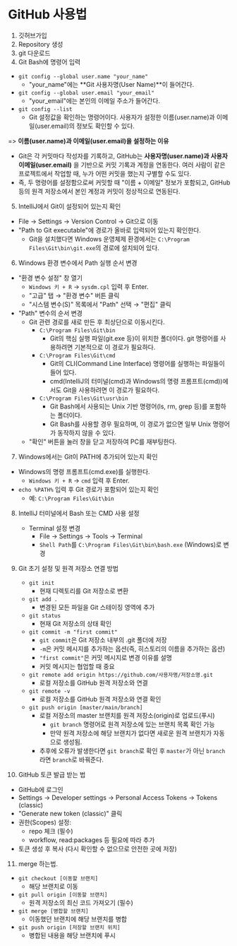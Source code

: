 # GitHub 사용법

1. 깃허브가입
2. Repository 생성
3. git 다운로드
4. Git Bash에 명령어 입력
 - ```git config --global user.name "your_name"```
   - "your_name"에는 **Git 사용자명(User Name)**이 들어간다.
 - ```git config --global user.email "your_email"```
   - "your_email"에는 본인의 이메일 주소가 들어간다.  
 - ```git config --list```
   - Git 설정값을 확인하는 명령어이다. 사용자가 설정한 이름(user.name)과 이메일(user.email)의 정보도 확인할 수 있다.


  => **이름(user.name)과 이메일(user.email)을 설정하는 이유**  
   - Git은 각 커밋마다 작성자를 기록하고, GitHub는 **사용자명(user.name)과 사용자 이메일(user.email)** 을 기반으로 커밋 기록과 계정을 연동한다.
   여러 사람이 같은 프로젝트에서 작업할 때, 누가 어떤 커밋을 했는지 구별할 수도 있다.
   - 즉, 두 명령어를 설정함으로써 커밋할 때 "이름 + 이메일" 정보가 포함되고, GitHub 등의 원격 저장소에서 본인 계정과 커밋이 정상적으로 연동된다.

5. IntelliJ에서 Git이 설정되어 있는지 확인
 - File → Settings → Version Control → Git으로 이동
 - "Path to Git executable"에 경로가 올바로 입력되어 있는지 확인한다.
   - Git을 설치했다면 Windows 운영체제 환경에서는 ```C:\Program Files\Git\bin\git.exe```의 경로에 설치되어 있다.

6. Windows 환경 변수에서 Path 실행 순서 변경
 - "환경 변수 설정" 창 열기
   - ```Windows 키 + R``` → ```sysdm.cpl``` 입력 후 Enter.
   - "고급" 탭 → "환경 변수" 버튼 클릭
   - "시스템 변수(S)" 목록에서 "Path" 선택 → "편집" 클릭
 - "Path" 변수의 순서 변경
   - Git 관련 경로를 새로 만든 후 최상단으로 이동시킨다.
     - ```C:\Program Files\Git\bin```
       - Git의 핵심 실행 파일(git.exe 등)이 위치한 폴더이다. git 명령어를 사용하려면 기본적으로 이 경로가 필요하다.
     - ```C:\Program Files\Git\cmd```
       - Git의 CLI(Command Line Interface) 명령어를 실행하는 파일들이 들어 있다. 
       - cmd(IntelliJ의 터미널(cmd)과 Windows의 명령 프롬프트(cmd))에서도 Git을 사용하려면 이 경로가 필요하다.
     - ```C:\Program Files\Git\usr\bin```
       - Git Bash에서 사용되는 Unix 기반 명령어(ls, rm, grep 등)를 포함하는 폴더이다. 
       - Git Bash를 사용할 경우 필요하며, 이 경로가 없으면 일부 Unix 명령어가 동작하지 않을 수 있다.
   - "확인" 버튼을 눌러 창을 닫고 저장하여 PC를 재부팅한다.
 
7. Windows에서는 Git이 PATH에 추가되어 있는지 확인
 - Windows의 명령 프롬프트(cmd.exe)를 실행한다.
   - ```Windows 키 + R``` → ```cmd```  입력 후 Enter.
 - ```echo %PATH%``` 입력 후 Git 경로가 포함되어 있는지 확인
   - 예: ```C:\Program Files\Git\bin```

8. IntelliJ 터미널에서 Bash 또는 CMD 사용 설정
   - Terminal 설정 변경
       - File → Settings → Tools → Terminal
       - ```Shell Path```를 ```C:\Program Files\Git\bin\bash.exe``` (Windows)로 변경

9. Git 초기 설정 및 원격 저장소 연결 방법
   - ```git init```
     - 현재 디렉토리를 Git 저장소로 변환
   - ```git add .```
     - 변경된 모든 파일을 Git 스테이징 영역에 추가
   - ```git status```
     - 현재 Git 저장소의 상태 확인
   - ```git commit -m "first commit"```
     - ```git commit```은 Git 저장소 내부의 .git 폴더에 저장
     - ```-m```은 커밋 메시지를 추가하는 옵션(즉, 히스토리의 이름을 추가하는 옵션)
     - ```"first commit"```은 커밋 메시지로 변경 이유를 설명
     - 커밋 메시지는 협업할 때 중요
   - ```git remote add origin https://github.com/사용자명/저장소명.git```
     -  로컬 저장소를 GitHub 원격 저장소와 연결
   - ```git remote -v```
     - 로컬 저장소를 GitHub 원격 저장소와 연결 확인
   - ```git push origin [master/main/branch]```
     - 로컬 저장소의 master 브랜치를 원격 저장소(origin)로 업로드(푸시)
       - ```git branch``` 명령어로 원격 저장소에 있는 브랜치 목록 확인 가능
       - 만약 원격 저장소에 해당 브랜치가 없다면 새로운 원격 브랜치가 자동으로 생성됨.
     - 추후에 오류가 발생한다면 ```git branch```로 확인 후 ```master```가 아닌 ```branch```라면 ```branch```로 바꿔준다.
     
10. GitHub 토큰 발급 받는 법
   - GitHub에 로그인
   - Settings → Developer settings → Personal Access Tokens → Tokens (classic)
   - "Generate new token (classic)" 클릭
   - 권한(Scopes) 설정:
     - repo 체크 (필수)
     - workflow, read:packages 등 필요에 따라 추가
   - 토큰 생성 후 복사 (다시 확인할 수 없으므로 안전한 곳에 저장)

11. merge 하는법.
   - ```git checkout [이동할 브랜치]```
     - 해당 브랜치로 이동
   - ```git pull origin [이동할 브랜치]```            
     - 원격 저장소의 최신 코드 가져오기 (필수)
   - ```git merge [병합할 브랜치]```          
     - 이동했던 브랜치에 해당 브랜치를 병합
   - ```git push origin [저장할 브랜치 위치]```            
     - 병합된 내용을 해당 브랜치에 푸시